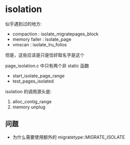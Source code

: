 # isolation

似乎遇到过的地方:
- compaction : isolate_migratepages_block
- memory failer : isolate_page
- vmscan : isolate_lru_folios

但是，这些应该是只是恰好取名字是这个

page_isolation.c 中只有两个非 static 函数
- start_isolate_page_range
- test_pages_isolated

isolation 的调用源头是:
1. alloc_contig_range
2. memory unplug

## 问题
- 为什么需要使用额外的 migratetype::MIGRATE_ISOLATE
